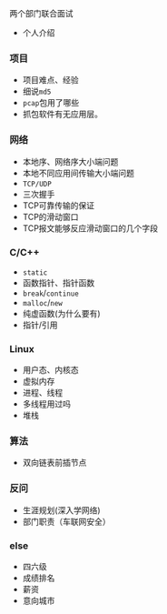 两个部门联合面试

- 个人介绍

### 项目

- 项目难点、经验
- 细说`md5`
- `pcap`包用了哪些
- 抓包软件有无应用层。

### 网络

- 本地序、网络序大小端问题
- 本地不同应用间传输大小端问题
- `TCP/UDP`
- 三次握手
- TCP可靠传输的保证
- TCP的滑动窗口
- TCP报文能够反应滑动窗口的几个字段

### C/C++

- `static`
- 函数指针、指针函数
- `break`/`continue`
- `malloc`/`new`
- 纯虚函数(为什么要有)
- 指针/引用

### Linux

- 用户态、内核态
- 虚拟内存
- 进程、线程
- 多线程用过吗
- 堆栈

### 算法

- 双向链表前插节点

### 反问

- 生涯规划(深入学网络)
- 部门职责（车联网安全）

### else

- 四六级
- 成绩排名
- 薪资
- 意向城市
